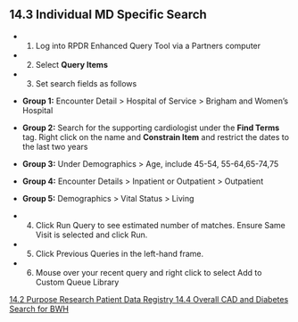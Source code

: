 ## 14.3 Individual MD Specific Search

* 1. Log into RPDR Enhanced Query Tool via a Partners computer
* 2. Select **Query Items**
* 3. Set search fields as follows

 * **Group 1:** Encounter Detail > Hospital of Service > Brigham and Women’s Hospital
 * **Group 2:** Search for the supporting cardiologist under the **Find Terms** tag.  Right click on the name and **Constrain Item** and restrict the dates to the last two years
 * **Group 3:** Under Demographics > Age, include 45-54, 55-64,65-74,75
 * **Group 4:** Encounter Details > Inpatient or Outpatient > Outpatient
 * **Group 5:** Demographics > Vital Status > Living

* 4. Click Run Query to see estimated number of matches.  Ensure Same Visit is selected and click Run.
* 5. Click Previous Queries in the left-hand frame.
* 6. Mouse over your recent query and right click to select Add to Custom Queue Library




<div class="center">
<div class="btn-group">
  <a href=":pages_path:/manuals/rpdr/14-02-purpose.md" class="btn btn-default">
    <span class="glyphicon glyphicon-chevron-left"></span>
    14.2 Purpose
  </a>

  <a href=":pages_path:/manuals/rpdr" class="btn btn-default">
    <span class="glyphicon glyphicon-chevron-up"></span>
    Research Patient Data Registry
  </a>

  <a href=":pages_path:/manuals/respiratory-therapist-guidelines/14-04-overall-cad-diabetes-search.md" class="btn btn-success">
    14.4 Overall CAD and Diabetes Search for BWH
    <span class="glyphicon glyphicon-chevron-right"></span>
  </a>
</div>
</div>
